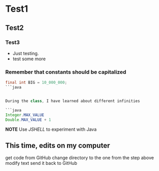 # Test1
## Test2
### Test3
* Just testing.
* test some more

### Remember that constants should be capitalized 
```java
final int BIG = 10_000_000;
```java


During the class, I have learned about different infinities

```java
Integer.MAX_VALUE
Double.MAX_VALUE + 1 
```

**NOTE**
Use *JSHELL* to experiment with Java

## This time, edits on my computer

 get code from GitHub
 change directory to the one from the step above
 modify text
 send it back to GitHub

